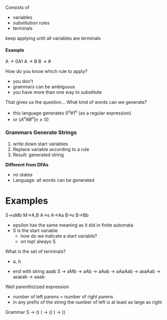Consists of 
- variables
- substitution rules
- terminals

keep applying until all variables are terminals

#### Example
A -> 0A1
A -> B
B -> #

How do you know which rule to apply?
- you don't
- grammars can be ambiguous
- you have more than one way to substitute

That gives us the question...
What kind of words can we generate?

- this language generates $0^n\#1^n$ (as a regular expression)
- or $\{A^{n}\#B^{n}|n\geq0\}$

### Grammars Generate Strings
1. write down start variables
2. Replace variable according to a rule
3. Result: generated string

**Different from DFAs**
- no states
- Language: all words can be generated

# Examples
S->aMb
M->A,B
A->$\epsilon$
A->Aa
B->$\epsilon$
B->Bb
- epsilon has the same meaning as it did in finite automata
- S is the start variable
	- how do we indicate a start variable?
	- on top! always S

What is the set of terminals?
- a, b

- end with string aaab
S -> aMb -> aAb -> aAab -> aAaAab -> a$\epsilon$aAab -> a$\epsilon$a$\epsilon$ab -> aaab

Well parenthizized expression
- number of left parens = number of right parens
- in any prefix of the string the number of left is at least as large as right

Grammar
S -> ()
( -> ((
) -> ))


